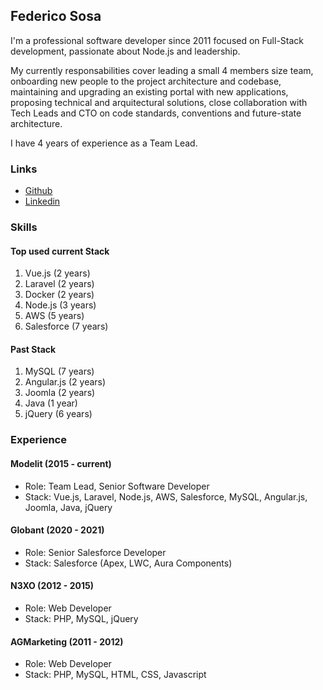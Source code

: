 ## Federico Sosa

I'm a professional software developer since 2011 focused on Full-Stack development, passionate about Node.js and leadership.

My currently responsabilities cover leading a small 4 members size team, onboarding new people to the project architecture and codebase, maintaining and upgrading an existing portal with new applications, proposing technical and arquitectural solutions, close collaboration with Tech Leads and CTO on code standards, conventions and future-state architecture.

I have 4 years of experience as a Team Lead.

### Links

- [Github](https://github.com/FSDevelop)
- [Linkedin](https://www.linkedin.com/in/federico-sosa/)

### Skills

#### Top used current Stack

1. Vue.js (2 years)
2. Laravel (2 years)
3. Docker (2 years)
4. Node.js (3 years)
5. AWS (5 years)
6. Salesforce (7 years)

#### Past Stack

1. MySQL (7 years)
2. Angular.js (2 years)
3. Joomla (2 years)
4. Java (1 year)
5. jQuery (6 years)

### Experience

#### Modelit (2015 - current)

- Role: Team Lead, Senior Software Developer
- Stack: Vue.js, Laravel, Node.js, AWS, Salesforce, MySQL, Angular.js, Joomla, Java, jQuery

#### Globant (2020 - 2021)

- Role: Senior Salesforce Developer
- Stack: Salesforce (Apex, LWC, Aura Components)

#### N3XO (2012 - 2015)

- Role: Web Developer
- Stack: PHP, MySQL, jQuery

#### AGMarketing (2011 - 2012)

- Role: Web Developer
- Stack: PHP, MySQL, HTML, CSS, Javascript

